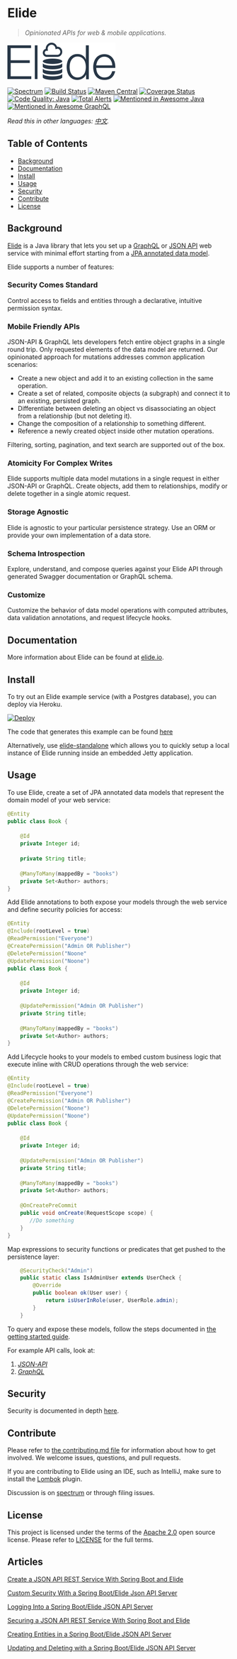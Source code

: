 # Elide

> _Opinionated APIs for web & mobile applications._

![Elide Logo](elide-logo.svg)

[![Spectrum](https://withspectrum.github.io/badge/badge.svg)](https://spectrum.chat/elide)
[![Build Status](https://travis-ci.org/yahoo/elide.svg?branch=master)](https://travis-ci.org/yahoo/elide)
[![Maven Central](https://maven-badges.herokuapp.com/maven-central/com.yahoo.elide/elide-core/badge.svg)](https://maven-badges.herokuapp.com/maven-central/com.yahoo.elide/elide-core)
[![Coverage Status](https://coveralls.io/repos/github/yahoo/elide/badge.svg?branch=master)](https://coveralls.io/github/yahoo/elide?branch=master)
[![Code Quality: Java](https://img.shields.io/lgtm/grade/java/g/yahoo/elide.svg?logo=lgtm&logoWidth=18)](https://lgtm.com/projects/g/yahoo/elide/context:java)
[![Total Alerts](https://img.shields.io/lgtm/alerts/g/yahoo/elide.svg?logo=lgtm&logoWidth=18)](https://lgtm.com/projects/g/yahoo/elide/alerts)
[![Mentioned in Awesome Java](https://awesome.re/mentioned-badge.svg)](https://github.com/akullpp/awesome-java)
[![Mentioned in Awesome GraphQL](https://awesome.re/mentioned-badge.svg)](https://github.com/chentsulin/awesome-graphql)

*Read this in other languages: [中文](translations/zh/README.md).*

## Table of Contents

- [Background](#background)
- [Documentation](#documentation)
- [Install](#install)
- [Usage](#usage)
- [Security](#security)
- [Contribute](#contribute)
- [License](#license)

## Background

[Elide](https://elide.io/) is a Java library that lets you set up a [GraphQL](http://graphql.org) or [JSON API](http://jsonapi.org) web service with minimal effort starting from
a [JPA annotated data model](https://en.wikipedia.org/wiki/Java_Persistence_API).

Elide supports a number of features:

### Security Comes Standard
Control access to fields and entities through a declarative, intuitive permission syntax.

### Mobile Friendly APIs
JSON-API & GraphQL lets developers fetch entire object graphs in a single round trip. Only requested elements of the data model are returned.
Our opinionated approach for mutations addresses common application scenarios:
* Create a new object and add it to an existing collection in the same operation.
* Create a set of related, composite objects (a subgraph) and connect it to an existing, persisted graph.
* Differentiate between deleting an object vs disassociating an object from a relationship (but not deleting it).
* Change the composition of a relationship to something different.
* Reference a newly created object inside other mutation operations.

Filtering, sorting, pagination, and text search are supported out of the box.

### Atomicity For Complex Writes
Elide supports multiple data model mutations in a single request in either JSON-API or GraphQL. Create objects, add them to relationships, modify or delete together in a single atomic request.

### Storage Agnostic
Elide is agnostic to your particular persistence strategy. Use an ORM or provide your own implementation of a data store.

### Schema Introspection
Explore, understand, and compose queries against your Elide API through generated Swagger documentation or GraphQL schema.

### Customize
Customize the behavior of data model operations with computed attributes, data validation annotations, and request lifecycle hooks.

## Documentation

More information about Elide can be found at [elide.io](https://elide.io/).

## Install

To try out an Elide example service (with a Postgres database), you can deploy via Heroku.

[![Deploy](https://www.herokucdn.com/deploy/button.svg)](https://heroku.com/deploy?template=https://github.com/yahoo/elide)

The code that generates this example can be found [here](https://github.com/yahoo/elide/tree/master/elide-example/elide-blog-example)

Alternatively, use [elide-standalone](https://github.com/yahoo/elide/tree/master/elide-standalone) which allows you to quickly setup a local instance
of Elide running inside an embedded Jetty application.

## Usage

To use Elide, create a set of JPA annotated data models that represent the domain model of your web service:

```java
@Entity
public class Book {

    @Id
    private Integer id;

    private String title;

    @ManyToMany(mappedBy = "books")
    private Set<Author> authors;
}
```

Add Elide annotations to both expose your models through the web service and define security policies for access:

```java
@Entity
@Include(rootLevel = true)
@ReadPermission("Everyone")
@CreatePermission("Admin OR Publisher")
@DeletePermission("Noone"
@UpdatePermission("Noone")
public class Book {

    @Id
    private Integer id;

    @UpdatePermission("Admin OR Publisher")
    private String title;

    @ManyToMany(mappedBy = "books")
    private Set<Author> authors;
}
```

Add Lifecycle hooks to your models to embed custom business logic that execute inline with CRUD operations through the web service:

```java
@Entity
@Include(rootLevel = true)
@ReadPermission("Everyone")
@CreatePermission("Admin OR Publisher")
@DeletePermission("Noone")
@UpdatePermission("Noone")
public class Book {

    @Id
    private Integer id;

    @UpdatePermission("Admin OR Publisher")
    private String title;

    @ManyToMany(mappedBy = "books")
    private Set<Author> authors;

    @OnCreatePreCommit
    public void onCreate(RequestScope scope) {
       //Do something
    }
}
```

Map expressions to security functions or predicates that get pushed to the persistence layer:

```java
    @SecurityCheck("Admin")
    public static class IsAdminUser extends UserCheck {
        @Override
        public boolean ok(User user) {
            return isUserInRole(user, UserRole.admin);
        }
    }
```

To query and expose these models, follow the steps documented in [the getting started guide](https://elide.io/pages/guide/v4/01-start.html).

For example API calls, look at:
1. [*JSON-API*](https://elide.io/pages/guide/v4/10-jsonapi.html)
2. [*GraphQL*](https://elide.io/pages/guide/v4/11-graphql.html)

## Security

Security is documented in depth [here](https://elide.io/pages/guide/v4/03-security.html).

## Contribute
Please refer to [the contributing.md file](CONTRIBUTING.md) for information about how to get involved. We welcome issues, questions, and pull requests.

If you are contributing to Elide using an IDE, such as IntelliJ, make sure to install the [Lombok](https://projectlombok.org/) plugin.

Discussion is on [spectrum](https://spectrum.chat/elide) or through filing issues.

## License
This project is licensed under the terms of the [Apache 2.0](http://www.apache.org/licenses/LICENSE-2.0.html) open source license.
Please refer to [LICENSE](LICENSE.txt) for the full terms.

## Articles
[Create a JSON API REST Service With Spring Boot and Elide](https://dzone.com/articles/create-a-json-api-rest-service-with-spring-boot-an)

[Custom Security With a Spring Boot/Elide Json API Server](https://dzone.com/articles/custom-security-with-a-spring-bootelide-json-api-s)

[Logging Into a Spring Boot/Elide JSON API Server](https://dzone.com/articles/logging-into-a-spring-bootelide-json-api-server)

[Securing a JSON API REST Service With Spring Boot and Elide](https://dzone.com/articles/securing-a-json-api-rest-service-with-spring-boot)

[Creating Entities in a Spring Boot/Elide JSON API Server](https://dzone.com/articles/creating-entities-in-a-spring-bootelide-json-api-s)

[Updating and Deleting with a Spring Boot/Elide JSON API Server](https://dzone.com/articles/updating-and-deleting-with-a-spring-bootelide-json)

